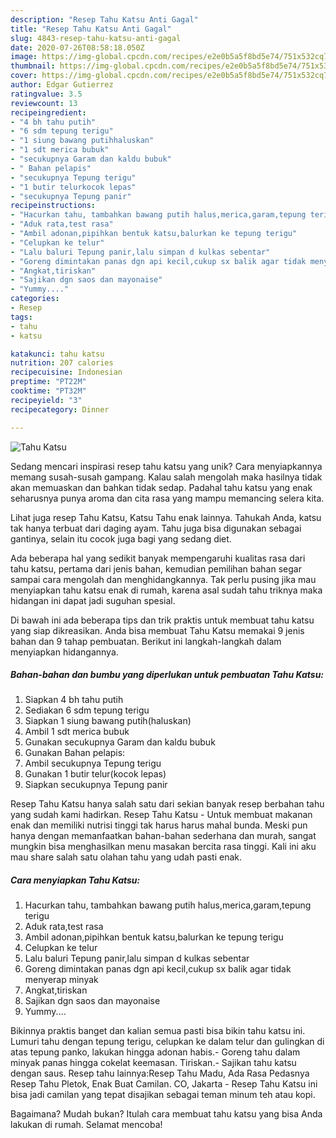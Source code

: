 ```yaml
---
description: "Resep Tahu Katsu Anti Gagal"
title: "Resep Tahu Katsu Anti Gagal"
slug: 4843-resep-tahu-katsu-anti-gagal
date: 2020-07-26T08:58:18.050Z
image: https://img-global.cpcdn.com/recipes/e2e0b5a5f8bd5e74/751x532cq70/tahu-katsu-foto-resep-utama.jpg
thumbnail: https://img-global.cpcdn.com/recipes/e2e0b5a5f8bd5e74/751x532cq70/tahu-katsu-foto-resep-utama.jpg
cover: https://img-global.cpcdn.com/recipes/e2e0b5a5f8bd5e74/751x532cq70/tahu-katsu-foto-resep-utama.jpg
author: Edgar Gutierrez
ratingvalue: 3.5
reviewcount: 13
recipeingredient:
- "4 bh tahu putih"
- "6 sdm tepung terigu"
- "1 siung bawang putihhaluskan"
- "1 sdt merica bubuk"
- "secukupnya Garam dan kaldu bubuk"
- " Bahan pelapis"
- "secukupnya Tepung terigu"
- "1 butir telurkocok lepas"
- "secukupnya Tepung panir"
recipeinstructions:
- "Hacurkan tahu, tambahkan bawang putih halus,merica,garam,tepung terigu"
- "Aduk rata,test rasa"
- "Ambil adonan,pipihkan bentuk katsu,balurkan ke tepung terigu"
- "Celupkan ke telur"
- "Lalu baluri Tepung panir,lalu simpan d kulkas sebentar"
- "Goreng dimintakan panas dgn api kecil,cukup sx balik agar tidak menyerap minyak"
- "Angkat,tiriskan"
- "Sajikan dgn saos dan mayonaise"
- "Yummy...."
categories:
- Resep
tags:
- tahu
- katsu

katakunci: tahu katsu 
nutrition: 207 calories
recipecuisine: Indonesian
preptime: "PT22M"
cooktime: "PT32M"
recipeyield: "3"
recipecategory: Dinner

---
```



![Tahu Katsu](https://img-global.cpcdn.com/recipes/e2e0b5a5f8bd5e74/751x532cq70/tahu-katsu-foto-resep-utama.jpg)

Sedang mencari inspirasi resep tahu katsu yang unik? Cara menyiapkannya memang susah-susah gampang. Kalau salah mengolah maka hasilnya tidak akan memuaskan dan bahkan tidak sedap. Padahal tahu katsu yang enak seharusnya punya aroma dan cita rasa yang mampu memancing selera kita.

Lihat juga resep Tahu Katsu, Katsu Tahu enak lainnya. Tahukah Anda, katsu tak hanya terbuat dari daging ayam. Tahu juga bisa digunakan sebagai gantinya, selain itu cocok juga bagi yang sedang diet.

Ada beberapa hal yang sedikit banyak mempengaruhi kualitas rasa dari tahu katsu, pertama dari jenis bahan, kemudian pemilihan bahan segar sampai cara mengolah dan menghidangkannya. Tak perlu pusing jika mau menyiapkan tahu katsu enak di rumah, karena asal sudah tahu triknya maka hidangan ini dapat jadi suguhan spesial.


Di bawah ini ada beberapa tips dan trik praktis untuk membuat tahu katsu yang siap dikreasikan. Anda bisa membuat Tahu Katsu memakai 9 jenis bahan dan 9 tahap pembuatan. Berikut ini langkah-langkah dalam menyiapkan hidangannya.

<!--inarticleads1-->

##### Bahan-bahan dan bumbu yang diperlukan untuk pembuatan Tahu Katsu:

1. Siapkan 4 bh tahu putih
1. Sediakan 6 sdm tepung terigu
1. Siapkan 1 siung bawang putih(haluskan)
1. Ambil 1 sdt merica bubuk
1. Gunakan secukupnya Garam dan kaldu bubuk
1. Gunakan  Bahan pelapis:
1. Ambil secukupnya Tepung terigu
1. Gunakan 1 butir telur(kocok lepas)
1. Siapkan secukupnya Tepung panir


Resep Tahu Katsu hanya salah satu dari sekian banyak resep berbahan tahu yang sudah kami hadirkan. Resep Tahu Katsu - Untuk membuat makanan enak dan memiliki nutrisi tinggi tak harus harus mahal bunda. Meski pun hanya dengan memanfaatkan bahan-bahan sederhana dan murah, sangat mungkin bisa menghasilkan menu masakan bercita rasa tinggi. Kali ini aku mau share salah satu olahan tahu yang udah pasti enak. 

<!--inarticleads2-->

##### Cara menyiapkan Tahu Katsu:

1. Hacurkan tahu, tambahkan bawang putih halus,merica,garam,tepung terigu
1. Aduk rata,test rasa
1. Ambil adonan,pipihkan bentuk katsu,balurkan ke tepung terigu
1. Celupkan ke telur
1. Lalu baluri Tepung panir,lalu simpan d kulkas sebentar
1. Goreng dimintakan panas dgn api kecil,cukup sx balik agar tidak menyerap minyak
1. Angkat,tiriskan
1. Sajikan dgn saos dan mayonaise
1. Yummy....


Bikinnya praktis banget dan kalian semua pasti bisa bikin tahu katsu ini. Lumuri tahu dengan tepung terigu, celupkan ke dalam telur dan gulingkan di atas tepung panko, lakukan hingga adonan habis.- Goreng tahu dalam minyak panas hingga cokelat keemasan. Tiriskan.- Sajikan tahu katsu dengan saus. Resep tahu lainnya:Resep Tahu Madu, Ada Rasa Pedasnya Resep Tahu Pletok, Enak Buat Camilan. CO, Jakarta - Resep Tahu Katsu ini bisa jadi camilan yang tepat disajikan sebagai teman minum teh atau kopi. 

Bagaimana? Mudah bukan? Itulah cara membuat tahu katsu yang bisa Anda lakukan di rumah. Selamat mencoba!
